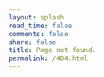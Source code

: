 ```yaml
---
layout: splash
read_time: false
comments: false
share: false
title: Page not found.
permalink: /404.html
---
```


<script type="text/javascript">
  window.location.href = '/';
</script>


